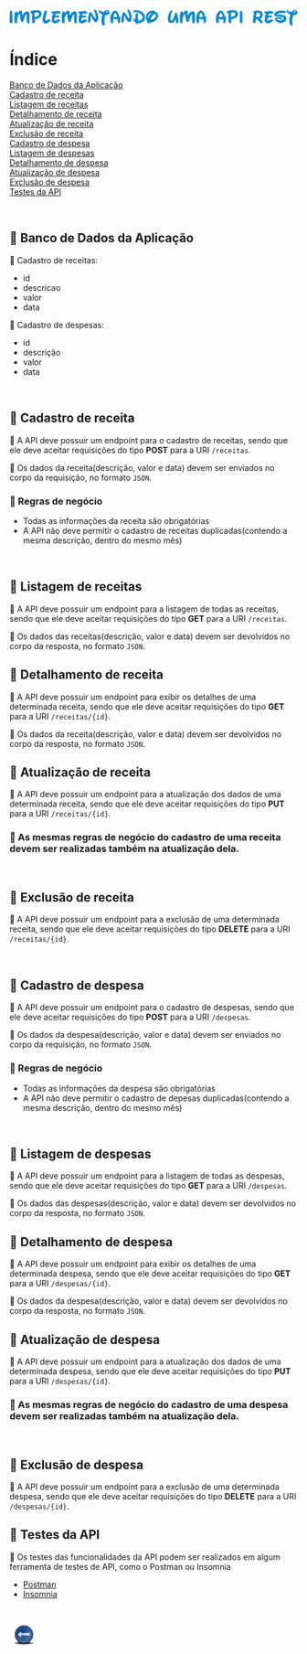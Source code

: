 <p align="center">
  <img src="../.github/semana01.png" alt="Implementando uma API REST">
</p>

# Índice
[Banco de Dados da Aplicação](#id1)<br>
[Cadastro de receita](#id2)<br>
[Listagem de receitas](#id3)<br>
[Detalhamento de receita](#id4)<br>
[Atualização de receita](#id5)<br>
[Exclusão de receita](#id6)<br>
[Cadastro de despesa](#id7)<br>
[Listagem de despesas](#id8)<br>
[Detalhamento de despesa](#id9)<br>
[Atualização de despesa](#id10)<br>
[Exclusão de despesa](#id11)<br>
[Testes da API](#id12)<br>

<br>

<div id="id1"></div>

## 📝 Banco de Dados da Aplicação

📎 Cadastro de receitas:
  - id
  - descricao
  - valor
  - data

📎 Cadastro de despesas:
  - id
  - descrição
  - valor
  - data
<br>

<div id="id2"></div>

## 📝 Cadastro de receita

📎 A API deve possuir um endpoint para o cadastro de receitas, sendo que ele deve aceitar requisições do tipo **POST** para a URI `/receitas`.

📎 Os dados da receita(descrição, valor e data) devem ser enviados no corpo da requisição, no formato `JSON`.

### 📎 Regras de negócio
  * Todas as informações da receita são obrigatórias
  * A API não deve permitir o cadastro de receitas duplicadas(contendo a mesma descrição, dentro do mesmo mês)
<br>

<div id="id3"></div>

## 📝 Listagem de receitas

📎 A API deve possuir um endpoint para a listagem de todas as receitas, sendo que ele deve aceitar requisições do tipo **GET** para a URI `/receitas`.

📎 Os dados das receitas(descrição, valor e data) devem ser devolvidos no corpo da resposta, no formato `JSON`.
<br>

<div id="id4"></div>

## 📝 Detalhamento de receita

📎 A API deve possuir um endpoint para exibir os detalhes de uma determinada receita, sendo que ele deve aceitar requisições do tipo **GET** para a URI `/receitas/{id}`.

📎 Os dados da receita(descrição, valor e data) devem ser devolvidos no corpo da resposta, no formato `JSON`.
<br>

<div id="id5"></div>

## 📝 Atualização de receita

📎 A API deve possuir um endpoint para a atualização dos dados de uma determinada receita, sendo que ele deve aceitar requisições do tipo **PUT** para a URI `/receitas/{id}`.

### 📎 As mesmas regras de negócio do cadastro de uma receita devem ser realizadas também na atualização dela.
<br>

<div id="id6"></div>

## 📝 Exclusão de receita

📎 A API deve possuir um endpoint para a exclusão de uma determinada receita, sendo que ele deve aceitar requisições do tipo **DELETE** para a URI `/receitas/{id}`.

<br>

<div id="id7"></div>

## 📝 Cadastro de despesa
📎 A API deve possuir um endpoint para o cadastro de despesas, sendo que ele deve aceitar requisições do tipo **POST** para a URI `/despesas`.

📎 Os dados da despesa(descrição, valor e data) devem ser enviados no corpo da requisição, no formato `JSON`.

### 📎 Regras de negócio
  * Todas as informações da despesa são obrigatórias
  * A API não deve permitir o cadastro de depesas duplicadas(contendo a mesma descrição, dentro do mesmo mês)
<br>

<div id="id8"></div>

## 📝 Listagem de despesas
📎 A API deve possuir um endpoint para a listagem de todas as despesas, sendo que ele deve aceitar requisições do tipo **GET** para a URI `/despesas`.

📎 Os dados das despesas(descrição, valor e data) devem ser devolvidos no corpo da resposta, no formato `JSON`.
<br>

<div id="id9"></div>

## 📝 Detalhamento de despesa
📎 A API deve possuir um endpoint para exibir os detalhes de uma determinada despesa, sendo que ele deve aceitar requisições do tipo **GET** para a URI `/despesas/{id}`.

📎 Os dados da despesa(descrição, valor e data) devem ser devolvidos no corpo da resposta, no formato `JSON`.
<br>

<div id="id10"></div>

## 📝 Atualização de despesa
📎 A API deve possuir um endpoint para a atualização dos dados de uma determinada despesa, sendo que ele deve aceitar requisições do tipo **PUT** para a URI `/despesas/{id}`.

### 📎 As mesmas regras de negócio do cadastro de uma despesa devem ser realizadas também na atualização dela.
<br>

<div id="id11"></div>

## 📝 Exclusão de despesa
📎 A API deve possuir um endpoint para a exclusão de uma determinada despesa, sendo que ele deve aceitar requisições do tipo **DELETE** para a URI `/despesas/{id}`.
<br>

<div id="id12"></div>

## 📝 Testes da API
📎 Os testes das funcionalidades da API podem ser realizados em algum ferramenta de testes de API, como o Postman ou Insomnia

  * [Postman](https://www.postman.com/)
  * [Insomnia](https://insomnia.rest/)

<br>


[<img src="../.github/voltar.png" width="50"/>](../README.md)